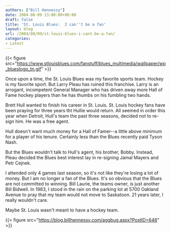 ```yaml
---
authors: ["Bill Hennessy"]
date: 2004-08-09 13:00:00+00:00
draft: false
title: 'St. Louis Blues:  I can''t be a fan'
layout: blog
url: /2004/08/09/st-louis-blues-i-cant-be-a-fan/
categories:
- Latest
---
```


{{< figure src="https://www.stlouisblues.com/fanstuff/blues_multimedia/wallpaper/wp_blueslogo_tn.gif" >}}





Once upon a time, the St. Louis Blues was my favorite sports team. Hockey is my favorite sport. But Larry Pleau has ruined this franchise. Larry is an arrogant, incompetent General Manager who has driven away more Hall of Fame hockey players than he has thumbs on his fumbling two hands.




Brett Hull wanted to finish his career in St. Louis. St. Louis hockey fans have been praying for three years tht Hullie would return. All seemed in order this year when Detroit, Hull's team the past three seasons, decided not to re-sign him. He was a free agent.




Hull doesn't want much money for a Hall of Famer--a little above minimum for a player of his tenure. Certainly less than the Blues recently paid Tyson Nash.




But the Blues wouldn't talk to Hull's agent, his brother, Bobby. Instead, Pleau decided the Blues best interest lay in re-signing Jamal Mayers and Petr Cejnek.




I attended only 4 games last season, so it's not like they're losing a lot of money. But I am no longer a fan of the Blues. It's so obvious that the Blues are not committed to winning. Bill Laurie, the teams owner, is just another Bill Bidwell. In 1983, I stood in the rain on the parking lot at 5700 Oakland Avenue to pray that my team would not move to Saskatoon. 21 years later, I really wouldn't care.




Maybe St. Louis wasn't meant to have a hockey team.

{{< figure src="https://blog.billhennessy.com/aggbug.aspx?PostID=648" >}}

